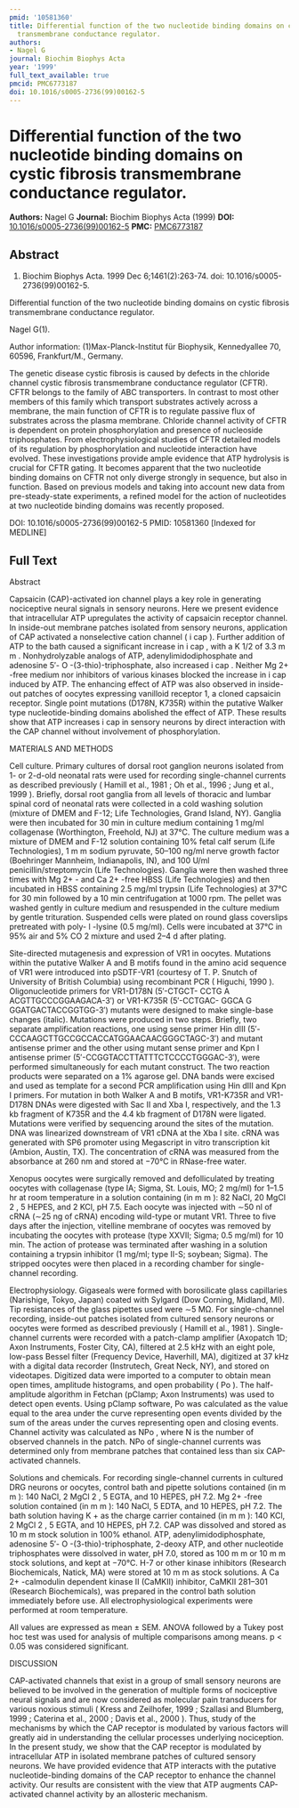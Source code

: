 ```yaml
---
pmid: '10581360'
title: Differential function of the two nucleotide binding domains on cystic fibrosis
  transmembrane conductance regulator.
authors:
- Nagel G
journal: Biochim Biophys Acta
year: '1999'
full_text_available: true
pmcid: PMC6773187
doi: 10.1016/s0005-2736(99)00162-5
---
```


# Differential function of the two nucleotide binding domains on cystic fibrosis transmembrane conductance regulator.
**Authors:** Nagel G
**Journal:** Biochim Biophys Acta (1999)
**DOI:** [10.1016/s0005-2736(99)00162-5](https://doi.org/10.1016/s0005-2736(99)00162-5)
**PMC:** [PMC6773187](https://www.ncbi.nlm.nih.gov/pmc/articles/PMC6773187/)

## Abstract

1. Biochim Biophys Acta. 1999 Dec 6;1461(2):263-74. doi: 
10.1016/s0005-2736(99)00162-5.

Differential function of the two nucleotide binding domains on cystic fibrosis 
transmembrane conductance regulator.

Nagel G(1).

Author information:
(1)Max-Planck-Institut für Biophysik, Kennedyallee 70, 60596, Frankfurt/M., 
Germany.

The genetic disease cystic fibrosis is caused by defects in the chloride channel 
cystic fibrosis transmembrane conductance regulator (CFTR). CFTR belongs to the 
family of ABC transporters. In contrast to most other members of this family 
which transport substrates actively across a membrane, the main function of CFTR 
is to regulate passive flux of substrates across the plasma membrane. Chloride 
channel activity of CFTR is dependent on protein phosphorylation and presence of 
nucleoside triphosphates. From electrophysiological studies of CFTR detailed 
models of its regulation by phosphorylation and nucleotide interaction have 
evolved. These investigations provide ample evidence that ATP hydrolysis is 
crucial for CFTR gating. It becomes apparent that the two nucleotide binding 
domains on CFTR not only diverge strongly in sequence, but also in function. 
Based on previous models and taking into account new data from pre-steady-state 
experiments, a refined model for the action of nucleotides at two nucleotide 
binding domains was recently proposed.

DOI: 10.1016/s0005-2736(99)00162-5
PMID: 10581360 [Indexed for MEDLINE]

## Full Text

Abstract

Capsaicin (CAP)-activated ion channel plays a key role in generating nociceptive neural signals in sensory neurons. Here we present evidence that intracellular ATP upregulates the activity of capsaicin receptor channel. In inside-out membrane patches isolated from sensory neurons, application of CAP activated a nonselective cation channel ( i cap ). Further addition of ATP to the bath caused a significant increase in i cap , with a K 1/2 of 3.3 m m . Nonhydrolyzable analogs of ATP, adenylimidodiphosphate and adenosine 5′- O -(3-thio)-triphosphate, also increased i cap . Neither Mg 2+ -free medium nor inhibitors of various kinases blocked the increase in i cap induced by ATP. The enhancing effect of ATP was also observed in inside-out patches of oocytes expressing vanilloid receptor 1, a cloned capsaicin receptor. Single point mutations (D178N, K735R) within the putative Walker type nucleotide-binding domains abolished the effect of ATP. These results show that ATP increases i cap in sensory neurons by direct interaction with the CAP channel without involvement of phosphorylation.

MATERIALS AND METHODS

Cell culture. Primary cultures of dorsal root ganglion neurons isolated from 1- or 2-d-old neonatal rats were used for recording single-channel currents as described previously ( Hamill et al., 1981 ; Oh et al., 1996 ; Jung et al., 1999 ). Briefly, dorsal root ganglia from all levels of thoracic and lumbar spinal cord of neonatal rats were collected in a cold washing solution (mixture of DMEM and F-12; Life Technologies, Grand Island, NY). Ganglia were then incubated for 30 min in culture medium containing 1 mg/ml collagenase (Worthington, Freehold, NJ) at 37°C. The culture medium was a mixture of DMEM and F-12 solution containing 10% fetal calf serum (Life Technologies), 1 m m sodium pyruvate, 50–100 ng/ml nerve growth factor (Boehringer Mannheim, Indianapolis, IN), and 100 U/ml penicillin/streptomycin (Life Technologies). Ganglia were then washed three times with Mg 2+ - and Ca 2+ -free HBSS (Life Technologies) and then incubated in HBSS containing 2.5 mg/ml trypsin (Life Technologies) at 37°C for 30 min followed by a 10 min centrifugation at 1000 rpm. The pellet was washed gently in culture medium and resuspended in the culture medium by gentle trituration. Suspended cells were plated on round glass coverslips pretreated with poly- l -lysine (0.5 mg/ml). Cells were incubated at 37°C in 95% air and 5% CO 2 mixture and used 2–4 d after plating.

Site-directed mutagenesis and expression of VR1 in oocytes. Mutations within the putative Walker A and B motifs found in the amino acid sequence of VR1 were introduced into pSDTF-VR1 (courtesy of T. P. Snutch of University of British Columbia) using recombinant PCR ( Higuchi, 1990 ). Oligonucleotide primers for VR1-D178N (5′-CTGCT- CCTG A ACGTTGCCCGGAAGACA-3′) or VR1-K735R (5′-CCTGAC- GGCA G GGATGACTACCGGTGG-3′) mutants were designed to make single-base changes (italic). Mutations were produced in two steps. Briefly, two separate amplification reactions, one using sense primer Hin dIII (5′-CCCAAGCTTGCCGCCACCATGGAACAACGGGCTAGC-3′) and mutant antisense primer and the other using mutant sense primer and Kpn I antisense primer (5′-CCGGTACCTTATTTCTCCCCTGGGAC-3′), were performed simultaneously for each mutant construct. The two reaction products were separated on a 1% agarose gel. DNA bands were excised and used as template for a second PCR amplification using Hin dIII and Kpn I primers. For mutation in both Walker A and B motifs, VR1-K735R and VR1-D178N DNAs were digested with Sac II and Xba I, respectively, and the 1.3 kb fragment of K735R and the 4.4 kb fragment of D178N were ligated. Mutations were verified by sequencing around the sites of the mutation. DNA was linearized downstream of VR1 cDNA at the Xba I site. cRNA was generated with SP6 promoter using Megascript in vitro transcription kit (Ambion, Austin, TX). The concentration of cRNA was measured from the absorbance at 260 nm and stored at −70°C in RNase-free water.

Xenopus oocytes were surgically removed and defolliculated by treating oocytes with collagenase (type IA; Sigma, St. Louis, MO; 2 mg/ml) for 1–1.5 hr at room temperature in a solution containing (in m m ): 82 NaCl, 20 MgCl 2 , 5 HEPES, and 2 KCl, pH 7.5. Each oocyte was injected with ∼50 nl of cRNA (∼25 ng of cRNA) encoding wild-type or mutant VR1. Three to five days after the injection, vitelline membrane of oocytes was removed by incubating the oocytes with protease (type XXVII; Sigma; 0.5 mg/ml) for 10 min. The action of protease was terminated after washing in a solution containing a trypsin inhibitor (1 mg/ml; type II-S; soybean; Sigma). The stripped oocytes were then placed in a recording chamber for single-channel recording.

Electrophysiology. Gigaseals were formed with borosilicate glass capillaries (Narishige, Tokyo, Japan) coated with Sylgard (Dow Corning, Midland, MI). Tip resistances of the glass pipettes used were ∼5 MΩ. For single-channel recording, inside-out patches isolated from cultured sensory neurons or oocytes were formed as described previously ( Hamill et al., 1981 ). Single-channel currents were recorded with a patch-clamp amplifier (Axopatch 1D; Axon Instruments, Foster City, CA), filtered at 2.5 kHz with an eight pole, low-pass Bessel filter (Frequency Device, Haverhill, MA), digitized at 37 kHz with a digital data recorder (Instrutech, Great Neck, NY), and stored on videotapes. Digitized data were imported to a computer to obtain mean open times, amplitude histograms, and open probability ( Po ). The half-amplitude algorithm in Fetchan (pClamp; Axon Instruments) was used to detect open events. Using pClamp software, Po was calculated as the value equal to the area under the curve representing open events divided by the sum of the areas under the curves representing open and closing events. Channel activity was calculated as NPo , where N is the number of observed channels in the patch. NPo of single-channel currents was determined only from membrane patches that contained less than six CAP-activated channels.

Solutions and chemicals. For recording single-channel currents in cultured DRG neurons or oocytes, control bath and pipette solutions contained (in m m ): 140 NaCl, 2 MgCl 2 , 5 EGTA, and 10 HEPES, pH 7.2. Mg 2+ -free solution contained (in m m ): 140 NaCl, 5 EDTA, and 10 HEPES, pH 7.2. The bath solution having K + as the charge carrier contained (in m m ): 140 KCl, 2 MgCl 2 , 5 EGTA, and 10 HEPES, pH 7.2. CAP was dissolved and stored as 10 m m stock solution in 100% ethanol. ATP, adenylimidodiphosphate, adenosine 5′- O -(3-thio)-triphosphate, 2-deoxy ATP, and other nucleotide triphosphates were dissolved in water, pH 7.0, stored as 100 m m or 10 m m stock solutions, and kept at −70°C. H-7 or other kinase inhibitors (Research Biochemicals, Natick, MA) were stored at 10 m m as stock solutions. A Ca 2+ -calmodulin dependent kinase II (CaMKII) inhibitor, CaMKII 281–301 (Research Biochemicals), was prepared in the control bath solution immediately before use. All electrophysiological experiments were performed at room temperature.

All values are expressed as mean ± SEM. ANOVA followed by a Tukey post hoc test was used for analysis of multiple comparisons among means. p < 0.05 was considered significant.

DISCUSSION

CAP-activated channels that exist in a group of small sensory neurons are believed to be involved in the generation of multiple forms of nociceptive neural signals and are now considered as molecular pain transducers for various noxious stimuli ( Kress and Zeilhofer, 1999 ; Szallasi and Blumberg, 1999 ; Caterina et al., 2000 ; Davis et al., 2000 ). Thus, study of the mechanisms by which the CAP receptor is modulated by various factors will greatly aid in understanding the cellular processes underlying nociception. In the present study, we show that the CAP receptor is modulated by intracellular ATP in isolated membrane patches of cultured sensory neurons. We have provided evidence that ATP interacts with the putative nucleotide-binding domains of the CAP receptor to enhance the channel activity. Our results are consistent with the view that ATP augments CAP-activated channel activity by an allosteric mechanism.
